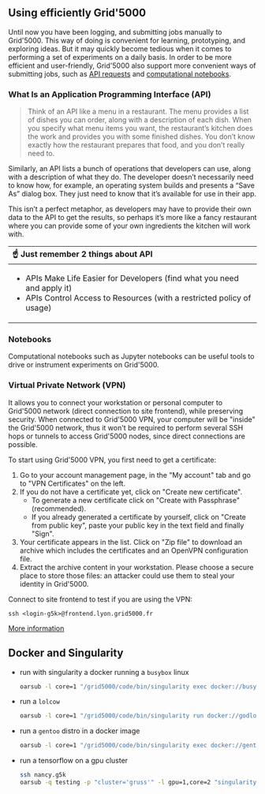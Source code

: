 ## Using efficiently Grid'5000
Until now you have been logging, and submitting jobs manually to Grid'5000. This way of doing is convenient for learning, prototyping, and exploring ideas. But it may quickly become tedious when it comes to performing a set of experiments on a daily basis. In order to be more efficient and user-friendly, Grid'5000 also support more convenient ways of submitting jobs, such as [API requests](https://grid5000.fr/w/API) and [computational notebooks](https://grid5000.fr/w/Notebooks). 

### What Is an Application Programming Interface (API)

> Think of an API like a menu in a restaurant. The menu provides a list of dishes you can order, along with a description of each dish. When you specify what menu items you want, the restaurant’s kitchen does the work and provides you with some finished dishes. You don’t know exactly how the restaurant prepares that food, and you don’t really need to.

Similarly, an API lists a bunch of operations that developers can use, along with a description of what they do. The developer doesn’t necessarily need to know how, for example, an operating system builds and presents a “Save As” dialog box. They just need to know that it’s available for use in their app.

This isn’t a perfect metaphor, as developers may have to provide their own data to the API to get the results, so perhaps it’s more like a fancy restaurant where you can provide some of your own ingredients the kitchen will work with.

|:point_up: Just remember 2 things about API|
|:---|
| <ul><li>APIs Make Life Easier for Developers (find what you need and apply it)</li><li>APIs Control Access to Resources (with a restricted policy of usage)</li></ul>|

### Notebooks
Computational notebooks such as Jupyter notebooks can be useful tools to drive or instrument experiments on Grid'5000. 

### Virtual Private Network (VPN) 

It allows you to connect your workstation or personal computer to Grid'5000 network (direct connection to site frontend), while preserving security. When connected to Grid'5000 VPN, your computer will be "inside" the Grid'5000 network, thus it won't be required to perform several SSH hops or tunnels to access Grid'5000 nodes, since direct connections are possible. 

To start using Grid'5000 VPN, you first need to get a certificate:
1. Go to your account management page, in the "My account" tab and go to "VPN Certificates" on the left.
2. If you do not have a certificate yet, click on "Create new certificate".
   - To generate a new certificate click on "Create with Passphrase" (recommended). 
   - If you already generated a certificate by yourself, click on "Create from public key", paste your public key in the text field and finally "Sign".
3. Your certificate appears in the list. Click on "Zip file" to download an archive which includes the certificates and an OpenVPN configuration file.
4. Extract the archive content in your workstation. Please choose a secure place to store those files: an attacker could use them to steal your identity in Grid'5000.

Connect to site frontend to test if you are using the VPN:
```
ssh <login-g5k>@frontend.lyon.grid5000.fr
```

[More information](https://www.grid5000.fr/w/VPN)

## Docker and Singularity

- run with singularity a docker running a `busybox` linux
  ```bash
  oarsub -l core=1 "/grid5000/code/bin/singularity exec docker://busybox uname -a"
  ```
- run a `lolcow`
  ```bash
  oarsub -l core=1 "/grid5000/code/bin/singularity run docker://godlovedc/lolcow"
  ```
- run a `gentoo` distro in a docker image
  ```bash
  oarsub -l core=1 "/grid5000/code/bin/singularity exec docker://gentoo/stage3-amd64 cat /etc/gentoo-release"
  ```
- run a tensorflow on a gpu cluster
  ```bash
  ssh nancy.g5k
  oarsub -q testing -p "cluster='gruss'" -l gpu=1,core=2 "singularity run --nv docker://tensorflow/tensorflow:latest-gpu"
  ```
